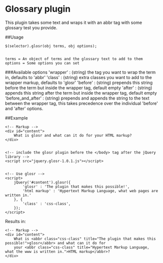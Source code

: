 Glossary plugin
=======

This plugin takes some text and wraps it with an abbr tag with some glossary test you provide.

##Usage

    $(selector).glosr(obj terms, obj options);


    terms = An object of terms and the glossary text to add to them
    options = Some options you can set

###Available options
    'wrapper' : (string) the tag you want to wrap the term in, defaults to 'abbr'
    'class' : (string) extra classes you want to add to the wrapper markup, defaults to 'glosr'
    'before' : (string) prepends this string before the term but inside the wrapper tag, default empty
    'after' : (string) appends this string after the term but inside the wrapper tag, default empty
    'before_and_after' : (string) prepends and appends the string to the text between the wrapper tag, this
                         takes precedence over the individual 'before' and 'after' options.

##Example

    <!-- Markup -->
    <div id="content">
        What is glosr and what can it do for your HTML markup?
    </div>
    
    
    <!-- include the glosr plugin before the </body> tag after the jQuery library -->
    <script src="jquery.glosr-1.0.1.js"></script>
    
    
    <!-- Use glosr -->
    <script>
        jQuery('#content').glosr({
            'glosr' : 'The plugin that makes this possible!',
            'html markup' : 'Hypertext Markup Language, what web pages are written in.'
        }, {
            'class' : 'css-class',
        });
    </script>
    
Results in:

    <!-- Markup -->
    <div id="content">
        What is <abbr class="css-class" title="The plugin that makes this possible!">glosr</abbr> and what can it do for 
        your <abbr class="css-class" title="Hypertext Markup Language, what the www is written in.">HTML markup</abbr>?
    </div>